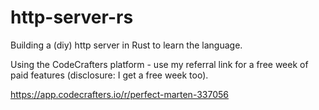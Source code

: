# http-server-rs

Building a (diy) http server in Rust to learn the language.

Using the CodeCrafters platform - use my referral link for a free week of paid features (disclosure: I get a free week too).

https://app.codecrafters.io/r/perfect-marten-337056  
